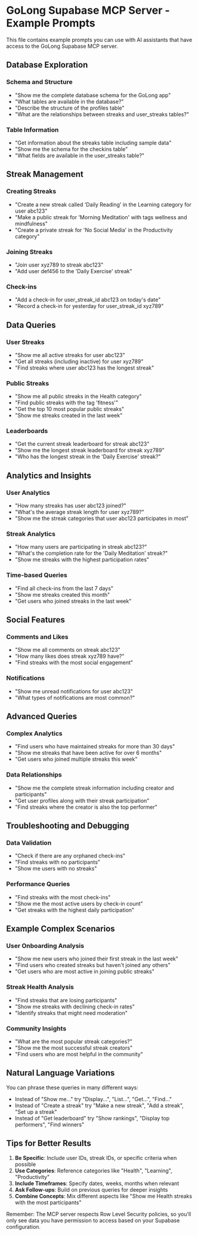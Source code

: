# GoLong Supabase MCP Server - Example Prompts

This file contains example prompts you can use with AI assistants that have access to the GoLong Supabase MCP server.

## Database Exploration

### Schema and Structure
- "Show me the complete database schema for the GoLong app"
- "What tables are available in the database?"
- "Describe the structure of the profiles table"
- "What are the relationships between streaks and user_streaks tables?"

### Table Information
- "Get information about the streaks table including sample data"
- "Show me the schema for the checkins table"
- "What fields are available in the user_streaks table?"

## Streak Management

### Creating Streaks
- "Create a new streak called 'Daily Reading' in the Learning category for user abc123"
- "Make a public streak for 'Morning Meditation' with tags wellness and mindfulness"
- "Create a private streak for 'No Social Media' in the Productivity category"

### Joining Streaks
- "Join user xyz789 to streak abc123"
- "Add user def456 to the 'Daily Exercise' streak"

### Check-ins
- "Add a check-in for user_streak_id abc123 on today's date"
- "Record a check-in for yesterday for user_streak_id xyz789"

## Data Queries

### User Streaks
- "Show me all active streaks for user abc123"
- "Get all streaks (including inactive) for user xyz789"
- "Find streaks where user abc123 has the longest streak"

### Public Streaks
- "Show me all public streaks in the Health category"
- "Find public streaks with the tag 'fitness'"
- "Get the top 10 most popular public streaks"
- "Show me streaks created in the last week"

### Leaderboards
- "Get the current streak leaderboard for streak abc123"
- "Show me the longest streak leaderboard for streak xyz789"
- "Who has the longest streak in the 'Daily Exercise' streak?"

## Analytics and Insights

### User Analytics
- "How many streaks has user abc123 joined?"
- "What's the average streak length for user xyz789?"
- "Show me the streak categories that user abc123 participates in most"

### Streak Analytics
- "How many users are participating in streak abc123?"
- "What's the completion rate for the 'Daily Meditation' streak?"
- "Show me streaks with the highest participation rates"

### Time-based Queries
- "Find all check-ins from the last 7 days"
- "Show me streaks created this month"
- "Get users who joined streaks in the last week"

## Social Features

### Comments and Likes
- "Show me all comments on streak abc123"
- "How many likes does streak xyz789 have?"
- "Find streaks with the most social engagement"

### Notifications
- "Show me unread notifications for user abc123"
- "What types of notifications are most common?"

## Advanced Queries

### Complex Analytics
- "Find users who have maintained streaks for more than 30 days"
- "Show me streaks that have been active for over 6 months"
- "Get users who joined multiple streaks this week"

### Data Relationships
- "Show me the complete streak information including creator and participants"
- "Get user profiles along with their streak participation"
- "Find streaks where the creator is also the top performer"

## Troubleshooting and Debugging

### Data Validation
- "Check if there are any orphaned check-ins"
- "Find streaks with no participants"
- "Show me users with no streaks"

### Performance Queries
- "Find streaks with the most check-ins"
- "Show me the most active users by check-in count"
- "Get streaks with the highest daily participation"

## Example Complex Scenarios

### User Onboarding Analysis
- "Show me new users who joined their first streak in the last week"
- "Find users who created streaks but haven't joined any others"
- "Get users who are most active in joining public streaks"

### Streak Health Analysis
- "Find streaks that are losing participants"
- "Show me streaks with declining check-in rates"
- "Identify streaks that might need moderation"

### Community Insights
- "What are the most popular streak categories?"
- "Show me the most successful streak creators"
- "Find users who are most helpful in the community"

## Natural Language Variations

You can phrase these queries in many different ways:

- Instead of "Show me..." try "Display...", "List...", "Get...", "Find..."
- Instead of "Create a streak" try "Make a new streak", "Add a streak", "Set up a streak"
- Instead of "Get leaderboard" try "Show rankings", "Display top performers", "Find winners"

## Tips for Better Results

1. **Be Specific**: Include user IDs, streak IDs, or specific criteria when possible
2. **Use Categories**: Reference categories like "Health", "Learning", "Productivity"
3. **Include Timeframes**: Specify dates, weeks, months when relevant
4. **Ask Follow-ups**: Build on previous queries for deeper insights
5. **Combine Concepts**: Mix different aspects like "Show me Health streaks with the most participants"

Remember: The MCP server respects Row Level Security policies, so you'll only see data you have permission to access based on your Supabase configuration.

